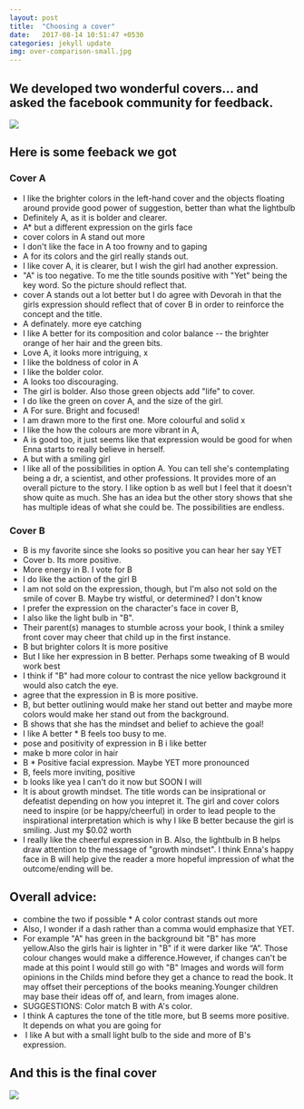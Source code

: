 ```yaml
---
layout: post
title:  "Choosing a cover"
date:   2017-08-14 10:51:47 +0530
categories: jekyll update
img: over-comparison-small.jpg
---
```


## We developed two wonderful covers... and asked the facebook community for feedback.




<img src="{{site.baseurl}}/images/cover-comparison.jpg">


## Here is some feeback we got



### Cover A 


* I like the brighter colors in the left-hand cover and the objects floating around provide good power of suggestion, better than what the lightbulb
* Definitely A, as it is bolder and clearer.
* A* but a different expression on the girls face 
* cover colors in A stand out more
* I don't like the face in A too frowny and to gaping
* A for its colors and the girl really stands out. 
* I like cover A, it is clearer, but I wish the girl had another expression.
* "A" is too negative. To me the title sounds positive with "Yet" being the key word. So the picture should reflect that.
* cover A stands out a lot better but I do agree with Devorah in that the girls expression should reflect that of cover B in order to reinforce the concept and the title.
* A definately. more eye catching
* I like A better for its composition and color balance -- the brighter orange of her hair and the green bits. 
* Love A, it looks more intriguing, x
* I like the boldness of color in A 
* I like the bolder color.
* A looks too discouraging. 
* The girl is bolder. Also those green objects add "life" to cover.
* I do like the green on cover A, and the size of the girl.
* A For sure. Bright and focused!
* I am drawn more to the first one. More colourful and solid x
* I like the how the colours are more vibrant in A,
* A is good too, it just seems like that expression would be good for when Enna starts to really believe in herself. 
* A but with a smiling girl
* I like all of the possibilities in option A. You can tell she's contemplating being a dr, a scientist, and other professions. It provides more of an overall picture to the story. I like option b as well but I feel that it doesn't show quite as much. She has an idea but the other story shows that she has multiple ideas of what she could be. The possibilities are endless.



### Cover B


* B is my favorite since she looks so positive you can hear her say YET
* Cover b. Its more positive.
* More energy in B. I vote for B
* I do like the action of the girl B
* I am not sold on the expression, though, but I'm also not sold on the smile of cover B. Maybe try wistful, or determined? I don't know
* I prefer the expression on the character's face in cover B,
* I also like the light bulb in "B".
* Their parent(s) manages to stumble across your book, I think a smiley front cover may cheer that child up in the first instance.
* B but brighter colors It is more positive
* But I like her expression in B better. Perhaps some tweaking of B would work best
* I think if "B" had more colour to contrast the nice yellow background it would also catch the eye.
* agree that the expression in B is more positive. 
* B, but better outlining would make her stand out better and maybe more colors would make her stand out from the background.
* B shows that she has the mindset and belief to achieve the goal!
* I like A better * B feels too busy to me.
* pose and positivity of expression in B i like better
* make b more color in hair
* B * Positive facial expression. Maybe YET more pronounced
* B, feels more inviting, positive
* b looks like yea I can't do it now but SOON I will
* It is about growth mindset. The title words can be insiprational or defeatist depending on how you intepret it. The girl and cover colors need to inspire (or be happy/cheerful) in order to lead people to the inspirational interpretation which is why I like B better because the girl is smiling. Just my $0.02 worth
* I really like the cheerful expression in B. Also, the lightbulb in B helps draw attention to the message of "growth mindset". I think Enna's happy face in B will help give the reader a more hopeful impression of what the outcome/ending will be.




## Overall advice:


* combine the two if possible * A color contrast stands out more
* Also, I wonder if a dash rather than a comma would emphasize that YET.
* For example "A" has green in the background bit "B" has more yellow.Also the girls hair is lighter in "B" if it were darker like “A”. Those colour changes would make a difference.However, if changes can't be made at this point I would still go with "B" Images and words will form opinions in the Childs mind before they get a chance to read the book. It may offset their perceptions of the books meaning.Younger children may base their ideas off of, and learn, from images alone.
* SUGGESTIONS: Color match B with A's color. 
* I think A captures the tone of the title more, but B seems more positive. It depends on what you are going for
*  I like A but with a small light bulb to the side and more of B's expression.


## And this is the final cover



<img src="{{site.baseurl}}/images/00_front.jpg">



